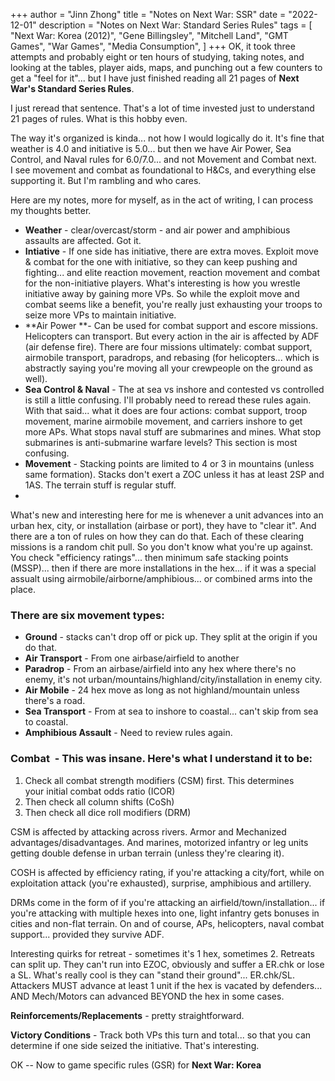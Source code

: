 +++
author = "Jinn Zhong"
title = "Notes on Next War: SSR"
date = "2022-12-01"
description = "Notes on Next War: Standard Series Rules"
tags = [
    "Next War: Korea (2012)",
    "Gene Billingsley", 
    "Mitchell Land",
    "GMT Games",
    "War Games",
    "Media Consumption",
]
+++
OK, it took three attempts and probably eight or ten hours of studying, taking notes, and looking at the tables, player aids, maps, and punching out a few counters to get a "feel for it"... but I have just finished reading all 21 pages of **Next War's Standard Series Rules**.

I just reread that sentence. That's a lot of time invested just to understand 21 pages of rules. What is this hobby even.

The way it's organized is kinda... not how I would logically do it. It's fine that weather is 4.0 and initiative is 5.0... but then we have Air Power, Sea Control, and Naval rules for 6.0/7.0... and not Movement and Combat next. I see movement and combat as foundational to H&Cs, and everything else supporting it. But I'm rambling and who cares.

Here are my notes, more for myself, as in the act of writing, I can process my thoughts better.

* **Weather** - clear/overcast/storm - and air power and amphibious assaults are affected. Got it.
* **Intiative** - If one side has initiative, there are extra moves. Exploit move & combat for the one with initiative, so they can keep pushing and fighting... and elite reaction movement, reaction movement and combat for the non-initiative players. What's interesting is how you wrestle initiative away by gaining more VPs. So while the exploit move and combat seems like a benefit, you're really just exhausting your troops to seize more VPs to maintain initiative.
* **Air Power **- Can be used for combat support and escore missions. Helicopters can transport. But every action in the air is affected by ADF (air defense fire). There are four missions ultimately: combat support, airmobile transport, paradrops, and rebasing (for helicopters... which is abstractly saying you're moving all your crewpeople on the ground as well).
* **Sea Control & Naval** - The at sea vs inshore and contested vs controlled is still a little confusing. I'll probably need to reread these rules again. With that said... what it does are four actions: combat support, troop movement, marine airmobile movement, and carriers inshore to get more APs. What stops naval stuff are submarines and mines. What stop submarines is anti-submarine warfare levels? This section is most confusing.
* **Movement** - Stacking points are limited to 4 or 3 in mountains (unless same formation). Stacks don't exert a ZOC unless it has at least 2SP and 1AS. The terrain stuff is regular stuff.
* 
What's new and interesting here for me is whenever a unit advances into an urban hex, city, or installation (airbase or port), they have to "clear it". And there are a ton of rules on how they can do that. Each of these clearing missions is a random chit pull. So you don't know what you're up against. You check "efficiency ratings"... then minimum safe stacking points (MSSP)... then if there are more installations in the hex... if it was a special assualt using airmobile/airborne/amphibious... or combined arms into the place.

### There are six movement types:

* **Ground** - stacks can't drop off or pick up. They split at the origin if you do that.
* **Air Transport** - From one airbase/airfield to another
* **Paradrop** - From an airbase/airfield into any hex where there's no enemy, it's not urban/mountains/highland/city/installation in enemy city.
* **Air Mobile** - 24 hex move as long as not highland/mountain unless there's a road.
* **Sea Transport** - From at sea to inshore to coastal... can't skip from sea to coastal.
* **Amphibious Assault** - Need to review rules again.

### Combat  - This was insane. Here's what I understand it to be:
1. Check all combat strength modifiers (CSM) first. This determines your initial combat odds ratio (ICOR)
2. Then check all column shifts (CoSh)
3. Then check all dice roll modifiers (DRM)

CSM is affected by attacking across rivers. Armor and Mechanized advantages/disadvantages. And marines, motorized infantry or leg units getting double defense in urban terrain (unless they're clearing it).

COSH is affected by efficiency rating, if you're attacking a city/fort, while on exploitation attack (you're exhausted), surprise, amphibious and artillery.

DRMs come in the form of if you're attacking an airfield/town/installation... if you're attacking with multiple hexes into one, light infantry gets bonuses in cities and non-flat terrain. On and of course, APs, helicopters, naval combat support... provided they survive ADF.

Interesting quirks for retreat - sometimes it's 1 hex, sometimes 2. Retreats can split up. They can't run into EZOC, obviously and suffer a ER.chk or lose a SL. What's really cool is they can "stand their ground"... ER.chk/SL. Attackers MUST advance at least 1 unit if the hex is vacated by defenders... AND Mech/Motors can advanced BEYOND the hex in some cases.

**Reinforcements/Replacements** - pretty straightforward.

**Victory Conditions** - Track both VPs this turn and total... so that you can determine if one side seized the initiative. That's interesting.

OK -- Now to game specific rules (GSR) for **Next War: Korea**
